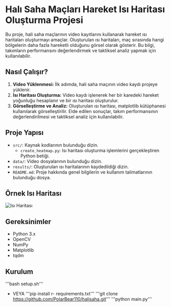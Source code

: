 # Halı Saha Maçları Hareket Isı Haritası Oluşturma Projesi

Bu proje, hali saha maçlarının video kayıtlarını kullanarak hareket ısı haritaları oluşturmayı amaçlar. Oluşturulan ısı haritaları, maç sırasında hangi bölgelerin daha fazla hareketli olduğunu görsel olarak gösterir. Bu bilgi, takımların performansını değerlendirmek ve taktiksel analiz yapmak için kullanılabilir.

## Nasıl Çalışır?

1. **Video Yüklenmesi:** İlk adımda, hali saha maçının video kaydı projeye yüklenir.
2. **Isı Haritası Oluşturma:** Video kaydı işlenerek her bir karedeki hareket yoğunluğu hesaplanır ve bir ısı haritası oluşturulur.
3. **Görselleştirme ve Analiz:** Oluşturulan ısı haritası, matplotlib kütüphanesi kullanılarak görselleştirilir. Elde edilen sonuçlar, takım performansının değerlendirilmesi ve taktiksel analiz için kullanılabilir.

## Proje Yapısı

- `src/`: Kaynak kodlarının bulunduğu dizin.
  - `create_heatmap.py`: Isı haritası oluşturma işlemlerini gerçekleştiren Python betiği.
- `data/`: Video dosyalarının bulunduğu dizin.
- `results/`: Oluşturulan ısı haritalarının kaydedildiği dizin.
- `README.md`: Proje hakkında genel bilgilerin ve kullanım talimatlarının bulunduğu dosya.
## Örnek Isı Haritası
![Isı Haritası](/path/to/image.png)
## Gereksinimler

- Python 3.x
- OpenCV
- NumPy
- Matplotlib
- tqdm

## Kurulum

 '''bash setup.sh'''
- VEYA
'''pip install r- requirements.txt'''
'''git clone https://github.com/PolarBear110/halisaha.git'''
'''python main.py'''
